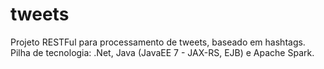 # tweets

Projeto RESTFul para processamento de tweets, baseado em hashtags. Pilha de tecnologia: .Net, Java (JavaEE 7 - JAX-RS, EJB) e Apache Spark.